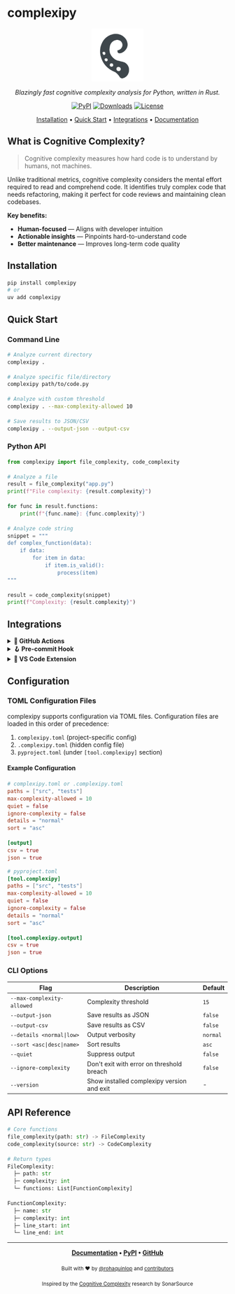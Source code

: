 # complexipy

<div align="center">
  <img src="docs/img/complexipy_icon.svg" alt="complexipy" width="120" height="120">
  
  <p><em>Blazingly fast cognitive complexity analysis for Python, written in Rust.</em></p>

  <p>
    <a href="https://pypi.org/project/complexipy"><img src="https://img.shields.io/pypi/v/complexipy?color=blue&style=flat-square" alt="PyPI"></a>
    <a href="https://pepy.tech/project/complexipy"><img src="https://static.pepy.tech/badge/complexipy" alt="Downloads"></a>
    <a href="https://github.com/rohaquinlop/complexipy/blob/main/LICENSE"><img src="https://img.shields.io/github/license/rohaquinlop/complexipy?style=flat-square" alt="License"></a>
  </p>

  <p>
    <a href="#installation">Installation</a> •
    <a href="#quick-start">Quick Start</a> •
    <a href="#integrations">Integrations</a> •
    <a href="https://rohaquinlop.github.io/complexipy/">Documentation</a>
  </p>
</div>

## What is Cognitive Complexity?

> Cognitive complexity measures how hard code is to understand by humans, not machines.

Unlike traditional metrics, cognitive complexity considers the mental effort required to read and comprehend code. It identifies truly complex code that needs refactoring, making it perfect for code reviews and maintaining clean codebases.

**Key benefits:**
- **Human-focused** — Aligns with developer intuition
- **Actionable insights** — Pinpoints hard-to-understand code
- **Better maintenance** — Improves long-term code quality

## Installation

```bash
pip install complexipy
# or
uv add complexipy
```

## Quick Start

### Command Line

```bash
# Analyze current directory
complexipy .

# Analyze specific file/directory
complexipy path/to/code.py

# Analyze with custom threshold
complexipy . --max-complexity-allowed 10

# Save results to JSON/CSV
complexipy . --output-json --output-csv
```

### Python API

```python
from complexipy import file_complexity, code_complexity

# Analyze a file
result = file_complexity("app.py")
print(f"File complexity: {result.complexity}")

for func in result.functions:
    print(f"{func.name}: {func.complexity}")

# Analyze code string
snippet = """
def complex_function(data):
    if data:
        for item in data:
            if item.is_valid():
                process(item)
"""

result = code_complexity(snippet)
print(f"Complexity: {result.complexity}")
```

## Integrations

<details>
<summary><strong>🔧 GitHub Actions</strong></summary>

```yaml
- uses: rohaquinlop/complexipy-action@v2
  with:
    paths: .
    max_complexity_allowed: 10
    output_json: true
```

</details>

<details>
<summary><strong>🪝 Pre-commit Hook</strong></summary>

```yaml
repos:
- repo: https://github.com/rohaquinlop/complexipy-pre-commit
  rev: v3.0.0
  hooks:
    - id: complexipy
```

</details>

<details>
<summary><strong>🔌 VS Code Extension</strong></summary>

Install from the [marketplace](https://marketplace.visualstudio.com/items?itemName=rohaquinlop.complexipy) for real-time complexity analysis with visual indicators.

</details>

## Configuration

### TOML Configuration Files

complexipy supports configuration via TOML files. Configuration files are loaded in this order of precedence:

1. `complexipy.toml` (project-specific config)
2. `.complexipy.toml` (hidden config file)
3. `pyproject.toml` (under `[tool.complexipy]` section)

#### Example Configuration

```toml
# complexipy.toml or .complexipy.toml
paths = ["src", "tests"]
max-complexity-allowed = 10
quiet = false
ignore-complexity = false
details = "normal"
sort = "asc"

[output]
csv = true
json = true
```

```toml
# pyproject.toml
[tool.complexipy]
paths = ["src", "tests"]
max-complexity-allowed = 10
quiet = false
ignore-complexity = false
details = "normal"
sort = "asc"

[tool.complexipy.output]
csv = true
json = true
```

### CLI Options

| Flag | Description | Default |
|------|-------------|---------|
| `--max-complexity-allowed` | Complexity threshold | `15` |
| `--output-json` | Save results as JSON | `false` |
| `--output-csv` | Save results as CSV | `false` |
| `--details <normal\|low>` | Output verbosity | `normal` |
| `--sort <asc\|desc\|name>` | Sort results | `asc` |
| `--quiet` | Suppress output | `false` |
| `--ignore-complexity` | Don't exit with error on threshold breach | `false` |
| `--version` | Show installed complexipy version and exit | - |

## API Reference

```python
# Core functions
file_complexity(path: str) -> FileComplexity
code_complexity(source: str) -> CodeComplexity

# Return types
FileComplexity:
  ├─ path: str
  ├─ complexity: int  
  └─ functions: List[FunctionComplexity]

FunctionComplexity:
  ├─ name: str
  ├─ complexity: int
  ├─ line_start: int
  └─ line_end: int
```

---

<div align="center">

**[Documentation](https://rohaquinlop.github.io/complexipy/) • [PyPI](https://pypi.org/project/complexipy/) • [GitHub](https://github.com/rohaquinlop/complexipy)**

<sub>Built with ❤️ by <a href="https://github.com/rohaquinlop">@rohaquinlop</a> and <a href="https://github.com/rohaquinlop/complexipy/graphs/contributors">contributors</a></sub>

<sub>Inspired by the <a href="https://www.sonarsource.com/resources/cognitive-complexity/">Cognitive Complexity</a> research by SonarSource</sub>

</div>
